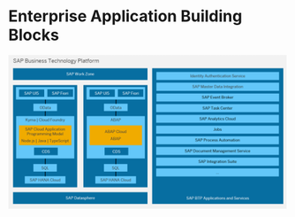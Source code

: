 <!-- loio03139beaafed482086bfd8d4e0d73343 -->

# Enterprise Application Building Blocks

![](images/Technical_Architecture_251a03a.png)

